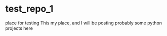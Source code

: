 # test_repo_1
place for testing
This my place, and I will be posting 
probably some python projects here
